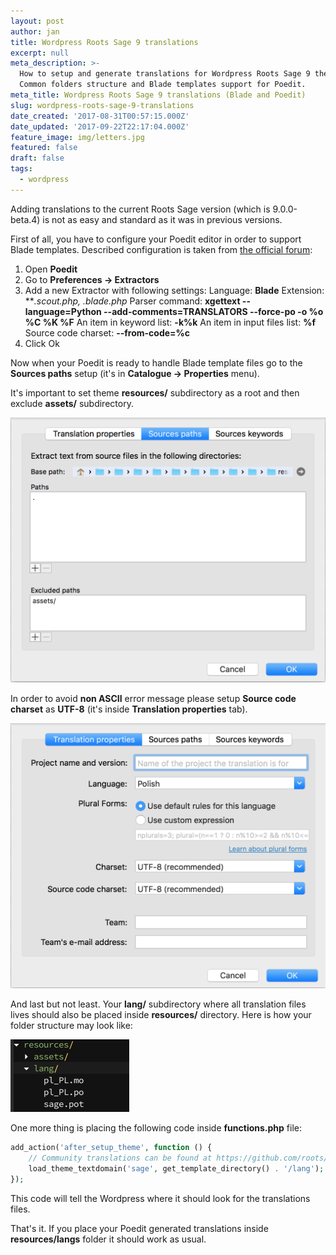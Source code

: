 ```yaml
---
layout: post
author: jan
title: Wordpress Roots Sage 9 translations
excerpt: null
meta_description: >-
  How to setup and generate translations for Wordpress Roots Sage 9 theme.
  Common folders structure and Blade templates support for Poedit.
meta_title: Wordpress Roots Sage 9 translations (Blade and Poedit)
slug: wordpress-roots-sage-9-translations
date_created: '2017-08-31T00:57:15.000Z'
date_updated: '2017-09-22T22:17:04.000Z'
feature_image: img/letters.jpg
featured: false
draft: false
tags:
  - wordpress
---
```

Adding translations to the current Roots Sage version (which is 9.0.0-beta.4) is not as easy and standard as it was in previous versions.

First of all, you have to configure your Poedit editor in order to support Blade templates. Described configuration is taken from [the official forum](https://discourse.roots.io/t/localization-of-blade-templates/9331/6#post_6):

1. Open **Poedit**
2. Go to **Preferences -> Extractors**
3. Add a new Extractor with following settings:
Language: **Blade**
Extension: ***.scout.php, *.blade.php**
Parser command: **xgettext --language=Python --add-comments=TRANSLATORS --force-po -o %o %C %K %F**
An item in keyword list: **-k%k**
An item in input files list: **%f**
Source code charset: **--from-code=%c**
4. Click Ok

Now when your Poedit is ready to handle Blade template files go to the **Sources paths** setup (it's in **Catalogue -> Properties** menu).

It's important to set theme **resources/** subdirectory as a root and then exclude **assets/** subdirectory.

![Wordpress Sage Poedit setup](img/poedit_sage_source_paths.png)

In order to avoid **non ASCII** error message please setup **Source code charset** as **UTF-8** (it's inside **Translation properties** tab).

![Poedit non ASCII bug fix](img/poedit_non_ascii_fix.png)

And last but not least. Your **lang/** subdirectory where all translation files lives should also be placed inside **resources/** directory. Here is how your folder structure may look like:

![Sage translations files structure](img/sage_translations_files.png)

One more thing is placing the following code inside **functions.php** file:

```php
add_action('after_setup_theme', function () {
    // Community translations can be found at https://github.com/roots/sage-translations
    load_theme_textdomain('sage', get_template_directory() . '/lang');
});
```

This code will tell the Wordpress where it should look for the translations files.

That's it. If you place your Poedit generated translations inside **resources/langs** folder it should work as usual.
